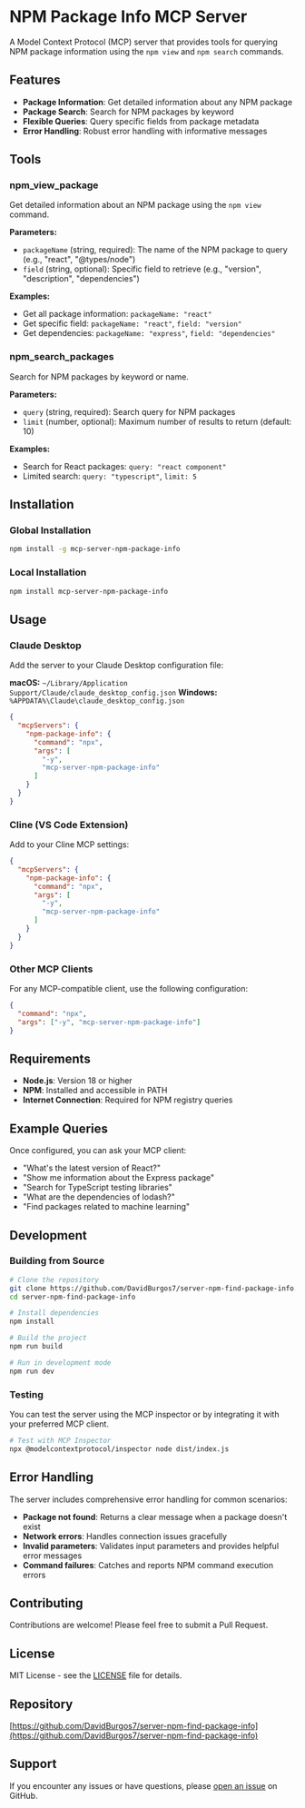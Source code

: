 # NPM Package Info MCP Server

A Model Context Protocol (MCP) server that provides tools for querying NPM package information using the `npm view` and `npm search` commands.

## Features

- **Package Information**: Get detailed information about any NPM package
- **Package Search**: Search for NPM packages by keyword
- **Flexible Queries**: Query specific fields from package metadata
- **Error Handling**: Robust error handling with informative messages

## Tools

### npm_view_package

Get detailed information about an NPM package using the `npm view` command.

**Parameters:**
- `packageName` (string, required): The name of the NPM package to query (e.g., "react", "@types/node")
- `field` (string, optional): Specific field to retrieve (e.g., "version", "description", "dependencies")

**Examples:**
- Get all package information: `packageName: "react"`
- Get specific field: `packageName: "react"`, `field: "version"`
- Get dependencies: `packageName: "express"`, `field: "dependencies"`

### npm_search_packages

Search for NPM packages by keyword or name.

**Parameters:**
- `query` (string, required): Search query for NPM packages
- `limit` (number, optional): Maximum number of results to return (default: 10)

**Examples:**
- Search for React packages: `query: "react component"`
- Limited search: `query: "typescript"`, `limit: 5`

## Installation

### Global Installation

```bash
npm install -g mcp-server-npm-package-info
```

### Local Installation

```bash
npm install mcp-server-npm-package-info
```

## Usage

### Claude Desktop

Add the server to your Claude Desktop configuration file:

**macOS:** `~/Library/Application Support/Claude/claude_desktop_config.json`
**Windows:** `%APPDATA%\Claude\claude_desktop_config.json`

```json
{
  "mcpServers": {
    "npm-package-info": {
      "command": "npx",
      "args": [
        "-y",
        "mcp-server-npm-package-info"
      ]
    }
  }
}
```

### Cline (VS Code Extension)

Add to your Cline MCP settings:

```json
{
  "mcpServers": {
    "npm-package-info": {
      "command": "npx",
      "args": [
        "-y",
        "mcp-server-npm-package-info"
      ]
    }
  }
}
```

### Other MCP Clients

For any MCP-compatible client, use the following configuration:

```json
{
  "command": "npx",
  "args": ["-y", "mcp-server-npm-package-info"]
}
```

## Requirements

- **Node.js**: Version 18 or higher
- **NPM**: Installed and accessible in PATH
- **Internet Connection**: Required for NPM registry queries

## Example Queries

Once configured, you can ask your MCP client:

- "What's the latest version of React?"
- "Show me information about the Express package"
- "Search for TypeScript testing libraries"
- "What are the dependencies of lodash?"
- "Find packages related to machine learning"

## Development

### Building from Source

```bash
# Clone the repository
git clone https://github.com/DavidBurgos7/server-npm-find-package-info.git
cd server-npm-find-package-info

# Install dependencies
npm install

# Build the project
npm run build

# Run in development mode
npm run dev
```

### Testing

You can test the server using the MCP inspector or by integrating it with your preferred MCP client.

```bash
# Test with MCP Inspector
npx @modelcontextprotocol/inspector node dist/index.js
```

## Error Handling

The server includes comprehensive error handling for common scenarios:

- **Package not found**: Returns a clear message when a package doesn't exist
- **Network errors**: Handles connection issues gracefully
- **Invalid parameters**: Validates input parameters and provides helpful error messages
- **Command failures**: Catches and reports NPM command execution errors

## Contributing

Contributions are welcome! Please feel free to submit a Pull Request.

## License

MIT License - see the [LICENSE](LICENSE) file for details.

## Repository

[https://github.com/DavidBurgos7/server-npm-find-package-info](https://github.com/DavidBurgos7/server-npm-find-package-info)

## Support

If you encounter any issues or have questions, please [open an issue](https://github.com/DavidBurgos7/server-npm-find-package-info/issues) on GitHub.
